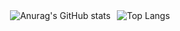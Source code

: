 
<div style="display: flex; justify-content: center; gap: 10px; flex-wrap: wrap;">
  <img src="https://github-readme-stats.vercel.app/api?username=antonny17adryan&theme=midnight-purple&show_icons=true&card_width=400" alt="Anurag's GitHub stats" />
  <img src="https://github-readme-stats.vercel.app/api/top-langs/?username=antonny17adryan&theme=midnight-purple&layout=compact&card_width=400" alt="Top Langs" />
  </div>  
